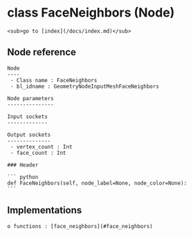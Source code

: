 # class FaceNeighbors (Node)

    <sub>go to [index](/docs/index.md)</sub>
    
## Node reference

    Node
    ----
     - Class name : FaceNeighbors
     - bl_idname : GeometryNodeInputMeshFaceNeighbors
    
    Node parameters
    ---------------
    
    Input sockets
    -------------
    
    Output sockets
    --------------
     - vertex_count : Int
     - face_count : Int
    
    ### Header

    ``` python
    def FaceNeighbors(self, node_label=None, node_color=None):
    ```
    
## Implementations

    o functions : [face_neighbors](#face_neighbors)
    
    
